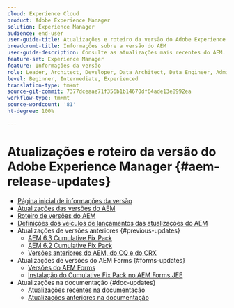 ```yaml
---
cloud: Experience Cloud
product: Adobe Experience Manager
solution: Experience Manager
audience: end-user
user-guide-title: Atualizações e roteiro da versão do Adobe Experience Manager
breadcrumb-title: Informações sobre a versão do AEM
user-guide-description: Consulte as atualizações mais recentes do AEM.
feature-set: Experience Manager
feature: Informações da versão
role: Leader, Architect, Developer, Data Architect, Data Engineer, Administrator, Business Practitioner
level: Beginner, Intermediate, Experienced
translation-type: tm+mt
source-git-commit: 7377dceaae71f356b1b14670df64ade13e8992ea
workflow-type: tm+mt
source-wordcount: '81'
ht-degree: 100%

---
```



# Atualizações e roteiro da versão do Adobe Experience Manager {#aem-release-updates}

+ [Página inicial de informações da versão](home.md)
+ [Atualizações das versões do AEM](aem-releases-updates.md)
+ [Roteiro de versões do AEM](update-releases-roadmap.md)
+ [Definições dos veículos de lançamentos das atualizações do AEM](update-release-vehicle-definitions.md)
+ Atualizações de versões anteriores {#previous-updates}
   + [AEM 6.3 Cumulative Fix Pack](release-notes-aem-6-3-cumulative-fix-pack.md)
   + [AEM 6.2 Cumulative Fix Pack](release-notes-aem-6-2-cumulative-fix-pack.md)
   + [Versões anteriores do AEM, do CQ e do CRX](aem-previous-versions.md)
+ Atualizações de versões do AEM Forms {#forms-updates}
   + [Versões do AEM Forms](aem-forms-releases.md)
   + [Instalação do Cumulative Fix Pack no AEM Forms JEE](install-cfp-aem-forms-jee.md)
+ Atualizações na documentação {#doc-updates}
   + [Atualizações recentes na documentação](documentation-updates.md)
   + [Atualizações anteriores na documentação](previous-documentation-updates.md)
